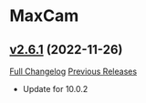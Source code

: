 # MaxCam

## [v2.6.1](https://github.com/ketho-wow/MaxCam/tree/v2.6.1) (2022-11-26)
[Full Changelog](https://github.com/ketho-wow/MaxCam/compare/v2.6.0...v2.6.1) [Previous Releases](https://github.com/ketho-wow/MaxCam/releases)

- Update for 10.0.2  
